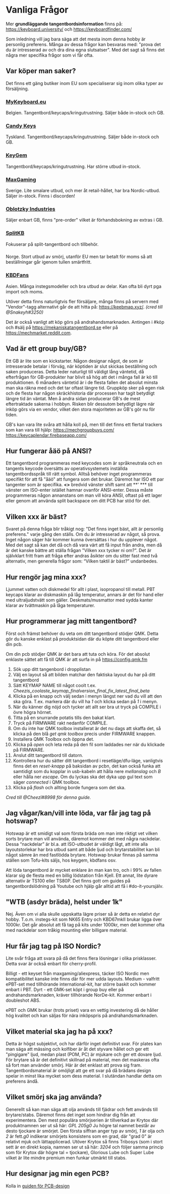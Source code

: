 # Vanliga Frågor

Mer **grundläggande tangentbordsinformation** finns på: <https://keyboard.university/> och <https://keyboardfinder.com/>

Som inledning vill jag bara säga att det mesta inom denna hobby är personlig preferens. Många av dessa frågor kan besvaras med: "prova det du är intresserad av och dra dina egna slutsatser". Med det sagt så finns det några mer specifika frågor som vi får ofta.

## Var köper man saker?

Det finns ett gäng butiker inom EU som specialiserar sig inom olika typer av försäljning.

### [MyKeyboard.eu](https://mykeyboard.eu)
 Belgien. Tangentbord/keycaps/kringutrustning. Säljer både in-stock och GB.

### [Candy Keys](https://candykeys.com)
 Tyskland. Tangentbord/keycaps/kringutrustning. Säljer både in-stock och GB.

### [KeyGem](https://keygem.store)
Tangentbord/keycaps/kringutrustning. Har större utbud in-stock.

### [MaxGaming](https://maxgaming.se)
Sverige. Lite smalare utbud, och mer åt retail-hållet, har bra Nordic-utbud. Säljer in-stock. Finns i discorden!

### [Oblotzky Industries](https://oblotzky.industries)
Säljer enbart GB, finns "pre-order" vilket är förhandsbokning av extras i GB.

### [SplitKB](https://splitkb.com)
Fokuserar på split-tangentbord och tillbehör.

### [](https://loob.no)
Norge. Stort utbud av smörj, utanför EU men tar betalt för moms så att beställningar går igenom tullen smärtfritt.

### [KBDFans](https://kbdfans.com)
Asien. Många instegsmodeller och bra utbud av delar. Kan ofta bli dyrt pga import och moms.

Utöver detta finns naturligtvis fler försäljare, många finns på servern med "Vendor"-tagg alternativt går de att hitta på: <https://keebmap.xyz/>. *(cred till @Snakeyh#3250)*

Det är också vanligt att köp görs på andrahandsmarknaden. Antingen i #köp och #sälj på <https://mekaniskatangentbord.se> eller på <https://mechmarket.reddit.com>.

## Vad är ett group buy/GB?

Ett GB är lite som en kickstarter. Någon designar något, de som är intresserade betalar i förväg, när köptiden är slut skickas beställning och saken produceras.
Detta leder naturligt till väldigt lång väntetid, då efterfrågan för GB-produkter har blivit så hög att det i många fall är kö till produktionen. 6 månaders väntetid är i de flesta fallen det absolut minsta man ska räkna med och det tar oftast längre tid.
Gruppköp sker på egen risk och de flesta har någon skräckhistoria där processen har tagit betydligt längre tid än väntat. Men å andra sidan producerar GB's de mest eftertraktade sakerna i hobbyn. Risken blir dessutom betydligt lägre när inköp görs via en vendor, vilket den stora majoriteten av GB's gör nu för tiden.

GB's kan vara lite svåra att hålla koll på, men till det finns ett flertal trackers som kan vara till hjälp:
<https://mechgroupbuys.com/>
<https://keycaplendar.firebaseapp.com/>

## Hur fungerar åäö på ANSI?

Ett tangentbord programmeras med keycodes som är språkneutrala och en tangents keycode översätts av operativsystemets inställda tangentbordsspråk till rätt symbol. Alltså behöver inget programmeras specifikt för att få "åäö" att fungera som det brukar.
Däremot har ISO ett par tangenter som är specifika. **<>** bredvid vänster shift samt att **' *** till vänster om ISO-enter istället hamnar ovanför ANSI-enter. Dessa måste programmeras någon annanstans om man vill köra ANSI, oftast på ett lager eller genom att använda split backspace om ditt PCB har stöd för det.

## Vilken xxx är bäst?

Svaret på denna fråga blir tråkigt nog: "Det finns inget bäst, allt är personlig preferens." varje gång den ställs. Om du är intresserad av något, så prova. Inget någon säger här kommer kunna översättas i hur du upplever något.
Med det sagt så kan det då och då vara värt att få input från andra, men då är det kanske bättre att ställa frågan "Vilken xxx tycker ni om?". Det är självklart fritt fram att fråga efter andras åsikter om du sitter fast med två alternativ, men generella frågor som: “Vilken taktil är bäst?” undanbedes.

## Hur rengör jag mina xxx?

Ljummet vatten och diskmedel för allt i plast, isopropanol till metall.
PBT keycaps klarar av diskmaskin på låg temperatur, annars är det för hand eller med ultraljudstvätt som gäller.
Deskmats/musmattor med sydda kanter klarar av tvättmaskin på låga temperaturer.

## Hur programmerar jag mitt tangentbord?

Först och främst behöver du veta om ditt tangentbord stödjer QMK. Detta gör du kanske enklast på produktsidan där du köpte ditt tangentbord eller din pcb. 

Om din pcb stödjer QMK är det bara att tuta och köra. För det absolut enklaste sättet att få till QMK är att surfa in på <https://config.qmk.fm>

1. Sök upp ditt tangenbord i dropplistan
2. Välj en layout så att bilden matchar den faktiska layout du har på ditt tangentbord
3. Sätt KEYMAP NAME till något coolt t.ex. *Cheezis_coolaste_keymap_finalversion_final_fix_latest_final_beta*
4. Klicka på en knapp och välj sedan i menyn längst ner vad du vill att den ska göra. T.ex. markera där du vill ha *1* och klicka sedan på *1* i menyn.
5. När du känner dig nöjd och tycker att allt ser bra ut tryck på COMPILE i övre högra hörnet.
6. Titta på en snurrande potatis tills den bakat klart.
7. Tryck på FIRMWARE rakt nedanför COMPILE.
8. Om du inte har QMK toolbox installerat är det nu dags att skaffa det, så klicka på den blå *get qmk toolbox* precis under FIRMWARE knappen.
9. Installera QMK Toolbox och öppna det.
10. Klicka på *open* och leta reda på den fil som laddades ner när du klickade på FIRMWARE.
11. Anslut ditt tangentbord till datorn.
12. Kontrollera hur du sätter ditt tangentbord i resetläge/dfu-läge, vanligtvis finns det en *reset-knapp* på baksidan av pcbn, det kan också funka att samtidigt som du kopplar in usb-kabeln att hålla nere *mellanslag* och *B* eller hålla ner *escape*. Om du lyckas ska det dyka upp gul text som säger *connected* i QMK toolbox.
13. Klicka på *flash* och allting borde fungera som det ska.

*Cred till @Cheezï#8998 för denna guide.*

## Jag vågar/kan/vill inte löda, var får jag tag på hotswap?

Hotswap är ett smidigt val som första bräda om man inte riktigt vet vilken sorts brytare man vill använda, däremot kommer det med några nackdelar.
Dessa “nackdelar” är bl.a. att ISO-utbudet är väldigt lågt, att inte alla layoutstorlekar har bra utbud samt att både ljud och brytarstabilitet kan bli något sämre än med fastlödda brytare.
Hotswap brukar finnas på samma ställen som Tofu-kits säljs, hos keygem, kbdfans osv.
 
Att löda tangentbord är mycket enklare än man kan tro, och i 99% av fallen klarar sig de flesta med en billig lödstation från Kjell. Ett annat, lite dyrare alternativ är TS100 eller TS80P. Det finns gott om guides på tangentbordslödning på Youtube och hjälp går alltid att få i #do-it-yoursjälv.

## "WTB (asdyr bräda), helst under 1k"

Nej. Även om vi alla skulle uppskatta lägre priser så är detta en relativt dyr hobby. T.o.m. instegs-kit som NK65 Entry och KBD67mkII brukar ligga över 1000kr. Det går absolut att få tag på kits under 1000kr, men det kommer ofta med nackdelar som tråkig mounting eller billigare material.

## Hur får jag tag på ISO Nordic?

Lite svår fråga att svara på då det finns flera lösningar i olika prisklasser. Detta svar är också enbart för cherry-profil.

Billigt - ett keyset från maxgaming/aliexpress, täcker ISO Nordic men kompatibilitet kanske inte finns där för mer udda layouts.
Medium - valfritt ePBT-set med tillhörande international-kit, har större baskit och kommer enbart i PBT.
Dyrt - ett GMK-set köpt i group buy eller på andrahandsmarknaden, kräver tillhörande NorDe-kit. Kommer enbart i doubleshot ABS.

ePBT och GMK brukar (trots priset) vara en vettig investering då de håller hög kvalitet och kan säljas för nära inköpspris på andrahandsmarknaden.

## Vilket material ska jag ha på xxx?

Detta är högst subjektivt, och har därför inget definitivt svar.
För plates kan man säga att mässing och kolfiber är åt det styvare hållet och ger ett "pingigare" ljud, medan plast (POM, PC) är mjukare och ger ett dovare ljud.
För brytare så är det definitivt skillnad på material, men det maskeras ofta så fort man använder smörj. Här är det enklast att prova sig fram.
Tangentbordsmaterial är omöjligt att ge ett svar på då brädans design spelar in minst lika mycket som dess material. I slutändan handlar detta om preferens ändå.

## Vilket smörj ska jag använda?

Generellt så kan man säga att olja används till fjädrar och fett används till brytare/stabs. Däremot finns det inget som hindrar dig från att experimentera.
Den mest populära smörjserien är tillverkad av Krytox där produktnamnen ser ut så här:
*GPL 205g0*
Ju högre tal namnet består av desto tjockare är smörjet. Den första siffran anger typ av smörj, *1* är olja och *2* är fett.*g0* indikerar smörjets konsistens som en grad, där "grad 0" är relativt mjuk och lättapplicerad.
Utöver Krytox så finns Tribosys (som i stort sett är en direkt kopia, namnen ser ut så här: *3204* och följer samma princip som för Krytox där högre tal = tjockare), Glorious Lube och Super Lube vilket är lite mindre premium men funkar utmärkt till stabs.

## Hur designar jag min egen PCB?

Kolla in [guiden för PCB-design](PCB-design.md)
